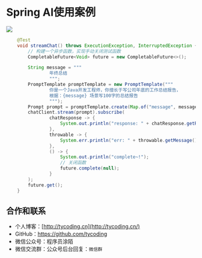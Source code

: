 #  Spring AI使用案例

![](http://cdn.tycoding.cn/wxcode.png)

```java
    @Test
    void streamChat() throws ExecutionException, InterruptedException {
        // 构建一个异步函数，实现手动关闭测试函数
        CompletableFuture<Void> future = new CompletableFuture<>();

        String message = """
                年终总结
                """;
        PromptTemplate promptTemplate = new PromptTemplate("""
                你是一个Java开发工程师，你擅长于写公司年底的工作总结报告，
                根据：{message} 场景写100字的总结报告
                """);
        Prompt prompt = promptTemplate.create(Map.of("message", message));
        chatClient.stream(prompt).subscribe(
                chatResponse -> {
                    System.out.println("response: " + chatResponse.getResult().getOutput().getContent());
                },
                throwable -> {
                    System.err.println("err: " + throwable.getMessage());
                },
                () -> {
                    System.out.println("complete~!");
                    // 关闭函数
                    future.complete(null);
                }
        );
        future.get();
    }
```



## 合作和联系

- 个人博客：[http://tycoding.cn](http://tycoding.cn/)
- GitHub：https://github.com/tycoding
- 微信公众号：程序员涂陌
- 微信交流群：公众号后台回复：`微信群`
